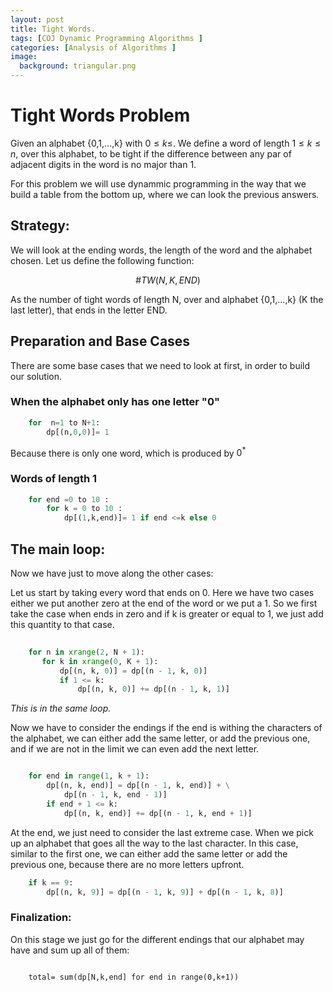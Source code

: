 ```yaml
---
layout: post
title: Tight Words. 
tags: [COJ Dynamic Programming Algorithms ]
categories: [Analysis of Algorithms ]
image:
  background: triangular.png
---
```



# Tight Words Problem

Given an alphabet {0,1,...,k} with $0 \leq k \leq$. We define  a word of length $1 \leq k \leq n$, over this alphabet, to be tight if  the difference between any par of adjacent digits in the word is no major than 1. 

For this problem we will use dynammic programming in the way that we build a table from the bottom up, where we can look the previous answers. 

## Strategy: 

We will look at the ending words, the length of the word and the alphabet chosen. Let us define the following function: 

$$ \#TW(N,K,END)$$

As the number of tight words of length N, over and alphabet {0,1,...,k} (K the last letter), that ends in the letter END. 

## Preparation and  Base Cases 

There are some base cases that we need to look at first, in order to build our solution. 


### When the alphabet only has one letter "0"

```python
	for  n=1 to N+1: 
		dp[(n,0,0)]= 1 
``` 

Because there is only one word, which is produced by $0^*$

### Words of length 1 

```python
	for end =0 to 10 :
		for k = 0 to 10 :
			dp[(1,k,end)]= 1 if end <=k else 0 
```

## The main loop: 

Now we have just to  move along the other cases: 

Let us start by taking every word that ends on 0. Here we have two cases
either we put another zero at the end of the word or we put a 1. So we first take the case when ends in zero and if k is greater or equal to 1, we just add this quantity to that case. 

```python
	
	for n in xrange(2, N + 1):
       for k in xrange(0, K + 1):
           dp[(n, k, 0)] = dp[(n - 1, k, 0)]
           if 1 <= k:
               dp[(n, k, 0)] += dp[(n - 1, k, 1)]

```

*This is in the same loop.* 

Now we have to consider the endings if the end is withing the characters of the alphabet, we can either add the same letter, or add the previous one, and if we are not in the limit we can even add the next letter. 
```python 

	for end in range(1, k + 1):
        dp[(n, k, end)] = dp[(n - 1, k, end)] + \
            dp[(n - 1, k, end - 1)]
        if end + 1 <= k:
            dp[(n, k, end)] += dp[(n - 1, k, end + 1)]

````

At the end, we just need to consider the last extreme case. When we pick up an alphabet that goes all the way to the last character. In this case, similar to the first one, we can either add the same letter or add the previous one, because there are no more letters upfront. 

```python 
	if k == 9:
        dp[(n, k, 9)] = dp[(n - 1, k, 9)] + dp[(n - 1, k, 8)]


```

### Finalization: 

On this stage we just go for the different endings that our alphabet may have and sum up all of them: 

```total: 

	total= sum(dp[N,k,end] for end in range(0,k+1))

```



